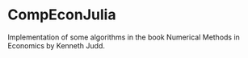 # CompEconJulia
 Implementation of some algorithms in the book Numerical Methods in Economics by Kenneth Judd.
